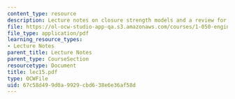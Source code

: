 ```yaml
---
content_type: resource
description: Lecture notes on closure strength models and a review for a quiz.
file: https://ol-ocw-studio-app-qa.s3.amazonaws.com/courses/1-050-engineering-mechanics-i-fall-2007/67c58d499d0a9929cbd638e6e36af58d_lec15.pdf
file_type: application/pdf
learning_resource_types:
- Lecture Notes
parent_title: Lecture Notes
parent_type: CourseSection
resourcetype: Document
title: lec15.pdf
type: OCWFile
uid: 67c58d49-9d0a-9929-cbd6-38e6e36af58d
---
```

